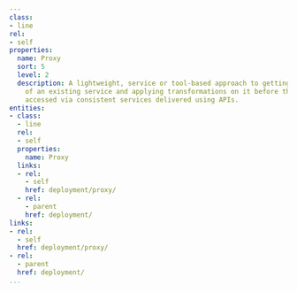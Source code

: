 ```yaml
---
class:
- line
rel:
- self
properties:
  name: Proxy
  sort: 5
  level: 2
  description: A lightweight, service or tool-based approach to getting in the way
    of an existing service and applying transformations on it before the results are
    accessed via consistent services delivered using APIs.
entities:
- class:
  - line
  rel:
  - self
  properties:
    name: Proxy
  links:
  - rel:
    - self
    href: deployment/proxy/
  - rel:
    - parent
    href: deployment/
links:
- rel:
  - self
  href: deployment/proxy/
- rel:
  - parent
  href: deployment/
...
```

